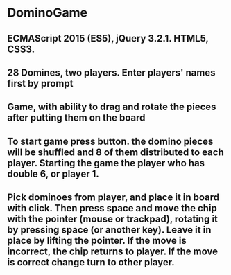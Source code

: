 # DominoGame

## ECMAScript 2015 (ES5), jQuery 3.2.1. HTML5, CSS3.

## 28 Domines, two players. Enter players' names first by prompt

## Game, with ability to drag and rotate the pieces after putting them on the board

## To start game press button. the domino pieces will be shuffled and 8 of them distributed to each player. Starting the game the player who has double 6, or player 1.

## Pick dominoes from player, and place it in board with click. Then press space and move the chip with the pointer (mouse or trackpad), rotating it by pressing space (or another key). Leave it in place by lifting the pointer. If the move is incorrect, the chip returns to player. If the move is correct change turn to other player.
